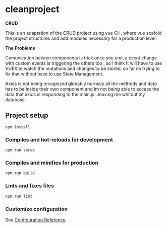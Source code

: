 # cleanproject

**CRUD**

This is an adaptation of the CRUD project using vue Cli , where vue scafold the project structures and add modules necessary for a production level.

**The Problems**

Comunication betwen components is trick once you emit a event change with custom events is triggering the others too , so I think It will have to use VUEX to watch the mutations and changes to be stored, so far im trying to fix that without have to use State Management.

Axios is not being recognized globably normaly all the methods and data has to be inside their own component and Im not being able to access the data that axios is responding to the main.js ..leaving me whitout my database.



## Project setup
```
npm install
```

### Compiles and hot-reloads for development
```
npm run serve
```

### Compiles and minifies for production
```
npm run build
```

### Lints and fixes files
```
npm run lint
```

### Customize configuration
See [Configuration Reference](https://cli.vuejs.org/config/).
